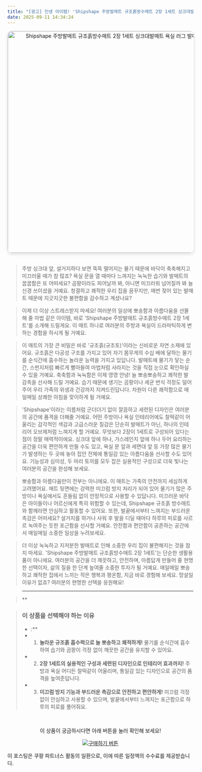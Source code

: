 ```yaml
---
title: "[광고] 인생 아이템! 'Shipshape 주방발매트 규조흙방수매트 2장 1세트 싱크대발매트 욕실 러그 발매트'을(를) 만나보세요."
date: 2025-09-11 14:34:24
---
```


<div align="center">
    <a href="https://link.coupang.com/re/AFFSDP?lptag=AF8916626&pageKey=8124055430&itemId=25120587107&vendorItemId=90096829381&traceid=V0-153-79d536f19256cb88&requestid=20250911233358874093268233&token=31850C%7CMIXED" target="_blank">
        <img src="https://ads-partners.coupang.com/image1/LZkQxcAuukjJbYGfLeLVRzGGbCl79IYDL1dF-j0_IPb3oL1Yb7MZ4acD6CMuywyMNYYuDzqHrxsjEWyLrpHsRkChWimzkpDZZUGUaQCkJEn6Rggj_QI9kH3CqZXSpo2doOxFi1C6-bHokR9i7yO7QOm2_5mnd5zPBnaPN93sXuleACzji9UITtfGXpLF_TQK1CMdkzJy7kfg9kpmYDpO8X26CPGDtjVXkh8iUXXYUuTJnP-19_JpO-vlwTGVSKDRajBE0crV8UsgbpDtVfSNN74UNzgpnEJLMC-CnTpv7lmi2twSlA==" alt="Shipshape 주방발매트 규조흙방수매트 2장 1세트 싱크대발매트 욕실 러그 발매트 이미지" width="600" style="max-width: 100%; height: auto; border-radius: 12px; border: 1px solid #e0e0e0; box-shadow: 0 4px 8px rgba(0,0,0,0.1);">
    </a>
</div>
<br>

> 주방 싱크대 앞, 설거지하다 보면 뚝뚝 떨어지는 물기 때문에 바닥이 축축해지고 미끄러울 때가 참 많죠? 욕실 문을 열 때마다 느껴지는 눅눅한 습기와 발매트의 꿉꿉함은 또 어떠세요? 곰팡이라도 피어날까 봐, 아니면 미끄러워 넘어질까 봐 늘 신경 쓰이셨을 거예요. 청결하고 쾌적한 우리 집을 꿈꾸지만, 매번 젖어 있는 발매트 때문에 지긋지긋한 불편함을 감수하고 계셨나요?

> 이제 더 이상 스트레스받지 마세요! 여러분의 일상에 뽀송함과 아름다움을 선물해 줄 마법 같은 아이템, 바로 'Shipshape 주방발매트 규조흙방수매트 2장 1세트'를 소개해 드릴게요. 이 매트 하나로 여러분의 주방과 욕실이 드라마틱하게 변하는 경험을 하시게 될 거예요.

> 이 매트의 가장 큰 비밀은 바로 '규조흙(규조토)'이라는 신비로운 자연 소재에 있어요. 규조흙은 다공성 구조를 가지고 있어 자기 몸무게의 수십 배에 달하는 물기를 순식간에 흡수하는 놀라운 능력을 가지고 있답니다. 발매트에 물기가 닿는 순간, 스펀지처럼 빠르게 빨아들여 마법처럼 사라지는 것을 직접 눈으로 확인하실 수 있을 거예요. 축축함과 눅눅함은 이제 영영 안녕! 늘 뽀송뽀송하고 쾌적한 발 감촉을 선사해 드릴 거예요. 습기 때문에 생기는 곰팡이나 세균 번식 걱정도 덜어주어 우리 가족의 위생과 건강까지 지켜드린답니다. 차원이 다른 쾌적함으로 매일매일 상쾌한 아침을 맞이하게 될 거예요.

> 'Shipshape'이라는 이름처럼 군더더기 없이 깔끔하고 세련된 디자인은 여러분의 공간에 품격을 더해줄 거예요. 어떤 주방이나 욕실 인테리어에도 찰떡같이 어울리는 감각적인 색감과 고급스러운 질감은 단순히 발매트가 아닌, 하나의 인테리어 오브제처럼 느껴지게 할 거예요. 무엇보다 2장이 1세트로 구성되어 있다는 점이 정말 매력적이에요. 싱크대 앞에 하나, 가스레인지 앞에 하나 두어 요리하는 공간을 더욱 편안하게 만들 수도 있고, 욕실 문 앞과 세면대 앞 등 가장 많은 물기가 발생하는 두 곳에 놓아 집안 전체에 통일감 있는 아름다움을 선사할 수도 있어요. 기능성과 심미성, 두 마리 토끼를 모두 잡은 실용적인 구성으로 더욱 빛나는 여러분의 공간을 완성해 보세요.

> 뽀송함과 아름다움만이 전부는 아니에요. 이 매트는 가족의 안전까지 세심하게 고려했어요. 매트 뒷면에는 강력한 미끄럼 방지 처리가 되어 있어 물기가 많은 주방이나 욕실에서도 흔들림 없이 안정적으로 사용할 수 있답니다. 미끄러운 바닥은 아이들이나 어르신에게 특히 위험할 수 있는데, Shipshape 규조흙 방수매트와 함께라면 안심하고 활동할 수 있어요. 또한, 발끝에서부터 느껴지는 부드러운 촉감은 어떠세요? 설거지를 하거나 샤워 후 발을 디딜 때마다 하루의 피로를 사르르 녹여주는 듯한 포근함을 선사할 거예요. 안전함과 편안함이 공존하는 공간에서 매일매일 소중한 일상을 누려보세요.

> 더 이상 눅눅하고 지저분한 발매트로 인해 소중한 우리 집이 불편해지는 것을 참지 마세요. 'Shipshape 주방발매트 규조흙방수매트 2장 1세트'는 단순한 생활용품이 아니에요. 여러분의 공간을 더 깨끗하고, 안전하며, 아름답게 만들어 줄 현명한 선택이자, 삶의 질을 한 단계 높여줄 소중한 투자가 될 거예요. 매일매일 뽀송하고 쾌적한 집에서 느끼는 작은 행복과 평온함, 지금 바로 경험해 보세요. 망설일 이유가 없죠? 여러분의 현명한 선택을 응원해요!

> ---

> **


> ### 이 상품을 선택해야 하는 이유
> - :**
> - 1.  **놀라운 규조흙 흡수력으로 늘 뽀송하고 쾌적하게!** 물기를 순식간에 흡수하여 습기와 곰팡이 걱정 없이 깨끗한 공간을 유지할 수 있어요.
> - 2.  **2장 1세트의 실용적인 구성과 세련된 디자인으로 인테리어 효과까지!** 주방과 욕실 어디든 찰떡같이 어울리며, 통일감 있는 디자인으로 공간의 품격을 높여준답니다.
> - 3.  **미끄럼 방지 기능과 부드러운 촉감으로 안전하고 편안하게!** 미끄럼 걱정 없이 안심하고 사용할 수 있으며, 발끝에서부터 느껴지는 포근함으로 하루의 피로를 풀어줘요.


<br>

<div align="center">
  <p>이 상품이 궁금하시다면 아래 버튼을 눌러 확인해 보세요!</p>
  <a href="https://link.coupang.com/re/AFFSDP?lptag=AF8916626&pageKey=8124055430&itemId=25120587107&vendorItemId=90096829381&traceid=V0-153-79d536f19256cb88&requestid=20250911233358874093268233&token=31850C%7CMIXED" target="_blank">
    <img src="https://img.shields.io/badge/지금 바로 구매하기-FF5722?style=for-the-badge&logo=coupa&logoColor=white" alt="구매하기 버튼">
  </a>
</div>

이 포스팅은 쿠팡 파트너스 활동의 일환으로, 이에 따른 일정액의 수수료를 제공받습니다.
